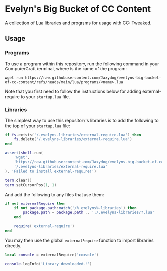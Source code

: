 # Evelyn's Big Bucket of CC Content

A collection of Lua libraries and programs for usage with CC: Tweaked.

## Usage

### Programs

To use a program within this repository,
run the following command in your ComputerCraft terminal,
where <name> is the name of the program:

```
wget run https://raw.githubusercontent.com/Jaxydog/evelyns-big-bucket-of-cc-content/refs/heads/main/lua/programs/<name>.lua
```

Note that you first need to follow the instructions below
for adding external-require to your `startup.lua` file.

### Libraries

The simplest way to use this repository's libraries
is to add the following to the top of your `startup.lua` file:

```lua
if fs.exists('/.evelyns-libraries/external-require.lua') then
    fs.delete('/.evelyns-libraries/external-require.lua')
end

assert(shell.run(
    'wget',
    'https://raw.githubusercontent.com/Jaxydog/evelyns-big-bucket-of-cc-content/refs/heads/main/lua/libraries/external-require.lua',
    '/.evelyns-libraries/external-require.lua'
), 'Failed to install external-require!')

term.clear()
term.setCursorPos(1, 1)
```

And add the following to any files that use them:

```lua
if not externalRequire then 
    if not package.path:match('/%.evelyns%-libraries') then
        package.path = package.path .. ';/.evelyns-libraries/?.lua'
    end

    require('external-require')
end
```

You may then use the global `externalRequire` function to import libraries directly.

```lua
local console = externalRequire('console')

console.logInfo('Library downloaded~!')
```
